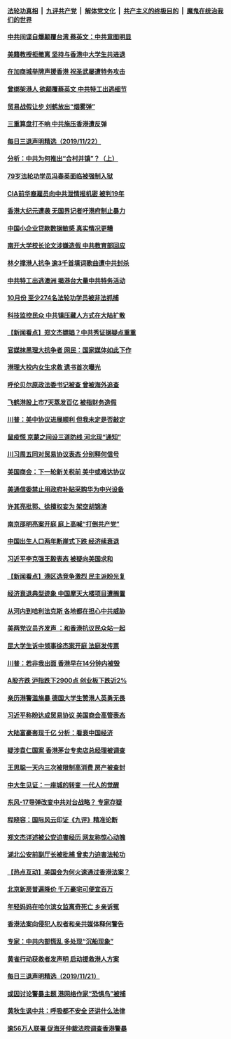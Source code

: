 ####  [法轮功真相](../../../../basic/blob/master/README.md?t=11231601) &nbsp;|&nbsp; [九评共产党](../../../../9ping.md/blob/master/README.md?t=11231601) &nbsp;|&nbsp; [解体党文化](../../../../jtdwh.md/blob/master/README.md?t=11231601)  &nbsp;|&nbsp; [共产主义的终极目的](../../../../gczydzjmd.md/blob/master/README.md?t=11231601) &nbsp;|&nbsp; [魔鬼在统治我们的世界](../../../../mgztzwmdsj.md/blob/master/README.md?t=11231601) 


#### [中共间谍自爆颠覆台湾 蔡英文：中共意图明显](../pages/nsc413/n11675619.md?t=11231601) 

#### [美籍教授拒撤离 坚持与香港中大学生共进退](../pages/nsc413/n11675524.md?t=11231601) 

#### [在加商城举牌声援香港 祝圣武屡遭特务攻击](../pages/nsc413/n11675404.md?t=11231601) 

#### [曾绑架港人 欲颠覆蔡英文 中共特工出逃细节](../pages/nsc413/n11675434.md?t=11231601) 

#### [贸易战假让步 刘鹤放出“烟雾弹”](../pages/nsc413/n11670018.md?t=11231601) 

#### [三重算盘打不响 中共施压香港遭反弹](../pages/nsc413/n11672752.md?t=11231601) 

#### [每日三退声明精选（2019/11/22）](../pages/nsc413/n11675439.md?t=11231601) 

#### [分析：中共为何推出“合村并镇”？（上）](../pages/nsc413/n11675283.md?t=11231601) 

#### [79岁法轮功学员冯春英面临被强制入狱](../pages/nsc413/n11674043.md?t=11231601) 

#### [CIA前华裔雇员向中共泄情报机密 被判19年](../pages/nsc413/n11674997.md?t=11231601) 

#### [香港大纪元遭袭 无国界记者吁港府制止暴力](../pages/nsc413/n11675034.md?t=11231601) 

#### [中国小企业贷款数据敏感 真实情况更糟](../pages/nsc413/n11675183.md?t=11231601) 

#### [南开大学校长论文涉嫌造假 中共教育部回应](../pages/nsc413/n11674896.md?t=11231601) 

#### [林夕撑港人抗争 逾3千首填词歌曲遭中共封杀](../pages/nsc413/n11674474.md?t=11231601) 

#### [中共特工出逃澳洲 揭港台大量中共特务活动](../pages/nsc413/n11675009.md?t=11231601) 

#### [10月份 至少274名法轮功学员被非法抓捕](../pages/nsc413/n11673690.md?t=11231601) 

#### [科技监控民众 中共镇压藏人方式在大陆扩散](../pages/nsc413/n11674879.md?t=11231601) 

#### [【新闻看点】郑文杰嫖娼？中共秀证据疑点重重](../pages/nsc413/n11674372.md?t=11231601) 

#### [官媒抹黑理大抗争者 网民：国家媒体如此下作](../pages/nsc413/n11674752.md?t=11231601) 

#### [港理大校内女生求救 遗书首次曝光](../pages/nsc413/n11674662.md?t=11231601) 

#### [呼伦贝尔原政法委书记被查 曾被海外追查](../pages/nsc413/n11674850.md?t=11231601) 

#### [飞鹤港股上市7天蒸发百亿 被指财务造假](../pages/nsc413/n11674761.md?t=11231601) 

#### [川普：美中协议进展顺利 但我未定是否敲定](../pages/nsc413/n11674745.md?t=11231601) 

#### [鼠疫慌 京蒙之间设三道防线 河北现“通知”](../pages/nsc413/n11674617.md?t=11231601) 

#### [川习周五同对贸易协议表态 分别释何信号](../pages/nsc413/n11674545.md?t=11231601) 

#### [美国商会：下一轮新关税前 美中或难达协议](../pages/nsc413/n11674632.md?t=11231601) 

#### [美通信委禁止用政府补贴采购华为中兴设备](../pages/nsc413/n11674614.md?t=11231601) 

#### [许其亮批郭、徐擅权妄为 架空胡锦涛](../pages/nsc413/n11674508.md?t=11231601) 

#### [南京邵明亮案开庭 庭上高喊“打倒共产党”](../pages/nsc413/n11674539.md?t=11231601) 

#### [中国出生人口两年断崖式下跌 经济续衰退](../pages/nsc413/n11674519.md?t=11231601) 

#### [习近平李克强王毅表态 被疑向美国求和](../pages/nsc413/n11674401.md?t=11231601) 

#### [【新闻看点】港区选竞争激烈 民主派盼光复](../pages/nsc413/n11674301.md?t=11231601) 

#### [经济衰退典型迹象 中国摩天大楼项目遭搁置](../pages/nsc413/n11674389.md?t=11231601) 

#### [从河内到哈利法克斯 各地都在担心中共威胁](../pages/nsc413/n11674210.md?t=11231601) 

#### [美两党议员齐发声 ：和香港抗议民众站一起](../pages/nsc413/n11674307.md?t=11231601) 

#### [昆大学生诉中领事徐杰案开庭 法庭发传票](../pages/nsc413/n11674012.md?t=11231601) 

#### [川普：若非我出面 香港早在14分钟内被毁](../pages/nsc413/n11674344.md?t=11231601) 


#### [A股齐跌 沪指跌下2900点 创业板下跌近2%](../pages/nsc413/n11673712.md?t=11231601) 

#### [亲历港警滥施暴 德国大学生赞港人英勇无畏](../pages/nsc413/n11673579.md?t=11231601) 

#### [习近平称盼达成贸易协议 美国商会高管表态](../pages/nsc413/n11673855.md?t=11231601) 

#### [大陆富豪套现千亿 分析：看衰中国经济](../pages/nsc413/n11673154.md?t=11231601) 

#### [疑涉袁仁国案 香港茅台专卖店总经理被调查](../pages/nsc413/n11673517.md?t=11231601) 

#### [王思聪一天内三次被限制高消费 房产被查封](../pages/nsc413/n11673397.md?t=11231601) 

#### [中大生见证：一座城的转变 一代人的觉醒](../pages/nsc413/n11668229.md?t=11231601) 

#### [东风-17导弹改变中共对台战略？ 专家存疑](../pages/nsc413/n11673612.md?t=11231601) 

#### [程晓容：国际风云印证《九评》精准论断](../pages/nsc413/n11673471.md?t=11231601) 

#### [郑文杰详述被公安迫害经历 网友称惊心动魄](../pages/nsc413/n11671978.md?t=11231601) 

#### [湖北公安前副厅长被批捕 曾卖力迫害法轮功](../pages/nsc413/n11673030.md?t=11231601) 

#### [【热点互动】美国会为何火速通过香港法案？](../pages/nsc413/n11672214.md?t=11231601) 

#### [北京新房普遍降价 千万豪宅可便宜百万](../pages/nsc413/n11672687.md?t=11231601) 

#### [年轻妈妈在哈尔滨女监离奇死亡 乡亲诉冤](../pages/nsc413/n11672188.md?t=11231601) 

#### [香港法案向侵犯人权者和亲共媒体释何警告](../pages/nsc413/n11673004.md?t=11231601) 

#### [专家：中共内部慌乱 多处现“沉船现象”](../pages/nsc413/n11634589.md?t=11231601) 

#### [黄雀行动获救者发声明 启动援救港人方案](../pages/nsc413/n11673029.md?t=11231601) 

#### [每日三退声明精选（2019/11/21）](../pages/nsc413/n11673018.md?t=11231601) 

#### [或因讨论警暴主题 港网络作家“恐惧鸟”被捕](../pages/nsc413/n11672247.md?t=11231601) 

#### [黄秋生讽中共：呼吸都不安全 还讲什么法律](../pages/nsc413/n11670138.md?t=11231601) 

#### [逾56万人联署 促海牙仲裁法院调查香港警暴](../pages/nsc413/n11672842.md?t=11231601) 

